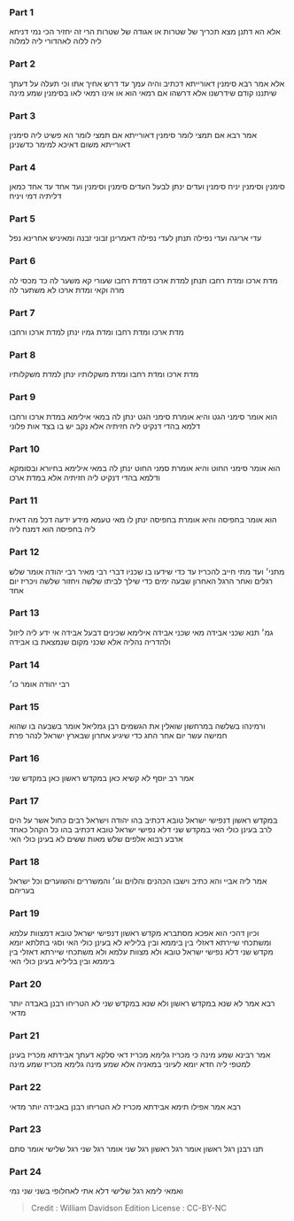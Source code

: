 
### Part 1
אלא הא דתנן מצא תכריך של שטרות או אגודה של שטרות הרי זה יחזיר הכי נמי דניחא ליה ללוה לאהדורי ליה למלוה

### Part 2
אלא אמר רבא סימנין דאורייתא דכתיב והיה עמך עד דרש אחיך אתו וכי תעלה על דעתך שיתננו קודם שידרשנו אלא דרשהו אם רמאי הוא או אינו רמאי לאו בסימנין שמע מינה

### Part 3
אמר רבא אם תמצי לומר סימנין דאורייתא אם תמצי לומר הא פשיט ליה סימנין דאורייתא משום דאיכא למימר כדשנינן

### Part 4
סימנין וסימנין יניח סימנין ועדים ינתן לבעל העדים סימנין וסימנין ועד אחד עד אחד כמאן דליתיה דמי ויניח

### Part 5
עדי אריגה ועדי נפילה תנתן לעדי נפילה דאמרינן זבוני זבנה ומאיניש אחרינא נפל

### Part 6
מדת ארכו ומדת רחבו תנתן למדת ארכו דמדת רחבו שעורי קא משער לה כד מכסי לה מרה וקאי ומדת ארכו לא משתער לה

### Part 7
מדת ארכו ומדת רחבו ומדת גמיו ינתן למדת ארכו ורחבו

### Part 8
מדת ארכו ומדת רחבו ומדת משקלותיו ינתן למדת משקלותיו

### Part 9
הוא אומר סימני הגט והיא אומרת סימני הגט ינתן לה במאי אילימא במדת ארכו ורחבו דלמא בהדי דנקיט ליה חזיתיה אלא נקב יש בו בצד אות פלוני

### Part 10
הוא אומר סימני החוט והיא אומרת סמני החוט ינתן לה במאי אילימא בחיורא ובסומקא ודלמא בהדי דנקיט ליה חזיתיה אלא במדת ארכו

### Part 11
הוא אומר בחפיסה והיא אומרת בחפיסה ינתן לו מאי טעמא מידע ידעה דכל מה דאית ליה בחפיסה הוא דמנח ליה

### Part 12
מתני׳ ועד מתי חייב להכריז עד כדי שידעו בו שכניו דברי רבי מאיר רבי יהודה אומר שלש רגלים ואחר הרגל האחרון שבעה ימים כדי שילך לביתו שלשה ויחזור שלשה ויכריז יום אחד

### Part 13
גמ׳ תנא שכני אבידה מאי שכני אבידה אילימא שכינים דבעל אבידה אי ידע ליה ליזול ולהדריה נהליה אלא שכני מקום שנמצאת בו אבידה

### Part 14
רבי יהודה אומר כו׳

### Part 15
ורמינהו בשלשה במרחשון שואלין את הגשמים רבן גמליאל אומר בשבעה בו שהוא חמישה עשר יום אחר החג כדי שיגיע אחרון שבארץ ישראל לנהר פרת

### Part 16
אמר רב יוסף לא קשיא כאן במקדש ראשון כאן במקדש שני

### Part 17
במקדש ראשון דנפישי ישראל טובא דכתיב בהו יהודה וישראל רבים כחול אשר על הים לרב בעינן כולי האי במקדש שני דלא נפישי ישראל טובא דכתיב בהו כל הקהל כאחד ארבע רבוא אלפים שלש מאות ששים לא בעינן כולי האי

### Part 18
אמר ליה אביי והא כתיב וישבו הכהנים והלוים וגו׳ והמשררים והשוערים וכל ישראל בעריהם

### Part 19
וכיון דהכי הוא אפכא מסתברא מקדש ראשון דנפישי ישראל טובא דמצוות עלמא ומשתכחי שיירתא דאזלי בין ביממא ובין בליליא לא בעינן כולי האי וסגי בתלתא יומא מקדש שני דלא נפישי ישראל טובא ולא מצוות עלמא ולא משתכחי שיירתא דאזלי בין ביממא ובין בליליא בעינן כולי האי

### Part 20
רבא אמר לא שנא במקדש ראשון ולא שנא במקדש שני לא הטריחו רבנן באבדה יותר מדאי

### Part 21
אמר רבינא שמע מינה כי מכריז גלימא מכריז דאי סלקא דעתך אבידתא מכריז בעינן למטפי ליה חדא יומא לעיוני במאניה אלא שמע מינה גלימא מכריז שמע מינה

### Part 22
רבא אמר אפילו תימא אבידתא מכריז לא הטריחו רבנן באבידה יותר מדאי

### Part 23
תנו רבנן רגל ראשון אומר רגל ראשון רגל שני אומר רגל שני רגל שלישי אומר סתם

### Part 24
ואמאי לימא רגל שלישי דלא אתי לאחלופי בשני שני נמי

>Credit : William Davidson Edition
>License : CC-BY-NC